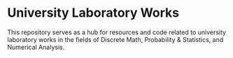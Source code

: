# University Laboratory Works

This repository serves as a hub for resources and code related to university laboratory works in the fields of Discrete Math, Probability & Statistics, and Numerical Analysis.
